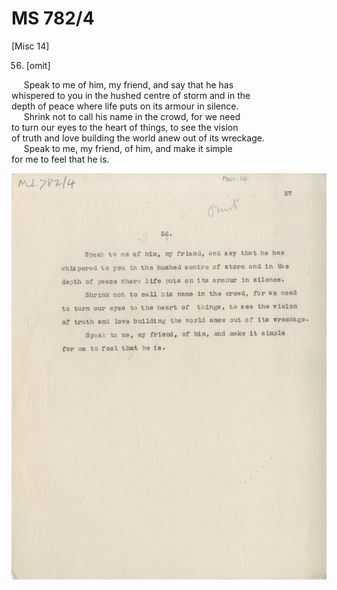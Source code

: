 # MS 782/4

[Misc 14]

56. [omit] 

&nbsp;&nbsp;&nbsp;&nbsp;&nbsp;Speak to me of him, my friend, and say that he has \
whispered to you in the hushed centre of storm and in the \
depth of peace where life puts on its armour in silence. \
&nbsp;&nbsp;&nbsp;&nbsp;&nbsp;Shrink not to call his name in the crowd, for we need \
to turn our eyes to the heart of things, to see the vision \
of truth and love building the world anew out of its wreckage. \
&nbsp;&nbsp;&nbsp;&nbsp;&nbsp;Speak to me, my friend, of him, and make it simple \
for me to feel that he is. 

![p14](MS782_4-014.jpg)